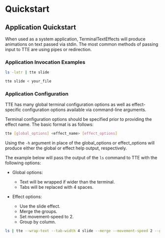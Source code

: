 # Quickstart

## Application Quickstart

When used as a system application, TerminalTextEffects will produce animations on text passed via stdin. The most common methods of passing input to TTE are using pipes or redirection.

### Application Invocation Examples

```bash title="Piping directory listing output through TTE"
ls -latr | tte slide
```

```bash title="Redirecting a file through TTE"
tte slide < your_file
```

### Application Configuration

TTE has many global terminal configuration options as well as effect-specific configuration options available via command-line arguments.

Terminal configuration options should be specified prior to providing the effect name. The basic format is as follows:

```bash title="TTE usage syntax"
tte [global_options] <effect_name> [effect_options]
```

Using the `-h` argument in place of the global_options or effect_options will produce either the global or effect help output, respectively.

The example below will pass the output of the `ls` command to TTE with the following options:

* Global options:
    - Text will be wrapped if wider than the terminal.
    - Tabs will be replaced with 4 spaces.

* Effect options:
    - Use the slide effect.
    - Merge the groups.
    - Set movement-speed to 2.
    - Group by column.

```bash title="TTE argument specification example"
ls | tte --wrap-text --tab-width 4 slide --merge --movement-speed 2 --grouping column
```
